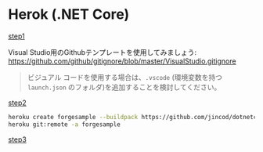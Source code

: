 # Herok (.NET Core)

[step1](/deployment/heroku/heroku_step1.md ':include :type=markdown')

Visual Studio用のGithubテンプレートを使用してみましょう: https://github.com/github/gitignore/blob/master/VisualStudio.gitignore

> ビジュアル コードを使用する場合は、`.vscode` (環境変数を持つ `launch.json` のフォルダ)を追加することを検討してください。

[step2](/deployment/heroku/heroku_step2.md ':include :type=markdown')

```bash
heroku create forgesample --buildpack https://github.com/jincod/dotnetcore-buildpack.git
heroku git:remote -a forgesample
```

[step3](/deployment/heroku/heroku_step3.md ':include :type=markdown')